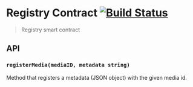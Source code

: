# Registry Contract [![Build Status](https://travis-ci.org/copyright-project/registry-contract.svg?branch=master)](https://travis-ci.org/copyright-project/registry-contract)
> Registry smart contract

## API
### `registerMedia(mediaID, metadata string)`
Method that registers a metadata (JSON object) with the given media id.
